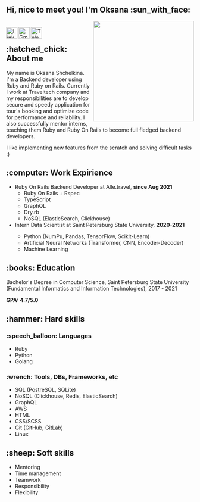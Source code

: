 <h2> Hi, nice to meet you! I'm Oksana :sun_with_face: </h2>

<img align='right' src="https://media.giphy.com/media/YYQ6sw8jt2HRxX4uVi/giphy.gif" width="270">  
<br />

<div>
  <a href="https://www.linkedin.com/in/oksana-shchelkina-4627a5234/" target="_blank" rel="nofollow"><img align="left" alt="Linkdein" width="30px" src="https://img.icons8.com/doodle/48/000000/linkedin--v2.png" /></a>
  <a href="https://mail.google.com/mail/?view=cm&fs=1&to=oksanashelkina@gmail.com" target="_blank" rel="nofollow"><img align="left" alt="Gmail" width="30px" src="https://img.icons8.com/doodle/48/null/gmail.png"/></a>
  <a href="https://t.me/oksanamda" target="_blank" rel="nofollow"><img align="left" alt="Telegram" width="30px" src="https://img.icons8.com/doodle/48/null/paper-plane--v1.png"/></a>
</div>
<br />

<h2> :hatched_chick: About me </h2>

My name is Oksana Shchelkina. I'm a Backend developer using Ruby and Ruby on Rails. Currently I work at Traveltech company and my responsibilities are to develop secure and speedy application for tour's booking and optimize code for performance and reliability.
I also successfully mentor interns, teaching them Ruby and Ruby On Rails to become full fledged backend developers.

I like implementing new features from the scratch and solving difficult tasks :)

<h2> :computer: Work Expirience </h2>
<ul>
  <li>
    Ruby On Rails Backend Developer at Alle.travel, <b>since Aug 2021</b>
    <ul>
      <li> Ruby On Rails + Rspec</li>
      <li> TypeScript </li>
      <li> GraphQL </li>
      <li> Dry.rb </li>
      <li> NoSQL (ElasticSearch, Clickhouse) </li>
    </ul>
  </li>
  <li>Intern Data Scientist at Saint Petersburg State University, <b>2020-2021</b></li>
    <ul>
      <li> Python (NumPu, Pandas, TensorFlow, Scikit-Learn) </li>
      <li> Artificial Neural Networks (Transformer, CNN, Encoder-Decoder) </li>
      <li> Machine Learning </li>
    </ul>
  </li>
</ul>

<h2> :books: Education </h2>

Bachelor's Degree in Computer Science, Saint Petersburg State University (Fundamental Informatics and Information Technologies), 2017 - 2021

<b>GPA: 4.7/5.0</b>

<h2> :hammer: Hard skills </h2>
<h3> :speech_balloon: Languages</h3>
<ul>
  <li>Ruby</li>
  <li>Python</li>
  <li>Golang</li>
</ul>

<h3> :wrench: Tools, DBs, Frameworks, etc </h3>

<ul>
  <li>SQL (PostreSQL, SQLite)</li>
  <li>NoSQL (Clickhouse, Redis, ElasticSearch)</li>
  <li>GraphQL</li>
  <li>AWS</li>
  <li>HTML</li>
  <li>CSS/SCSS</li>
  <li>Git (GitHub, GitLab) </li>
  <li>Linux</li>
</ul>

<h2> :sheep: Soft skills </h2>
<ul>
  <li>Mentoring</li>
  <li>Time management</li>
  <li>Teamwork</li>
  <li>Responsibility</li>
  <li>Flexibility</li>
</ul>
